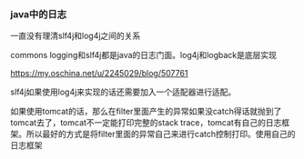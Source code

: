 ### java中的日志

一直没有理清slf4j和log4j之间的关系

commons logging和slf4j都是java的日志门面。log4j和logback是底层实现

https://my.oschina.net/u/2245029/blog/507761



slf4j如果使用log4j来实现的话还需要加入一个适配器进行适配。



如果使用tomcat的话，那么在filter里面产生的异常如果没catch得话就抛到了tomcat去了，tomcat不一定能打印完整的stack trace，tomcat有自己的日志框架。所以最好的方式是将filter里面的异常自己来进行catch控制打印。使用自己的日志框架